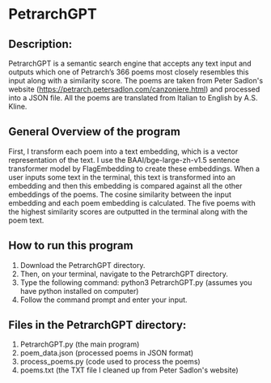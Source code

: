 # PetrarchGPT

## Description:

PetrarchGPT is a semantic search engine that accepts any text input and outputs which one of Petrarch’s 366 poems most closely resembles this input along with a similarity score. The poems are taken from Peter Sadlon's website (https://petrarch.petersadlon.com/canzoniere.html) and processed into a JSON file. All the poems are translated from Italian to English by A.S. Kline. 

## General Overview of the program

First, I transform each poem into a text embedding, which is a vector representation of the text. I use the BAAI/bge-large-zh-v1.5 sentence transformer model by FlagEmbedding to create these embeddings. When a user inputs some text in the terminal, this text is transformed into an embedding and then this embedding is compared against all the other embeddings of the poems. The cosine similarity between the input embedding and each poem embedding is calculated. The five poems with the highest similarity scores are outputted in the terminal along with the poem text.

## How to run this program

1. Download the PetrarchGPT directory.
2. Then, on your terminal, navigate to the PetrarchGPT directory.
3. Type the following command: python3 PetrarchGPT.py (assumes you have python installed on computer)
4. Follow the command prompt and enter your input.

## Files in the PetrarchGPT directory:

1. PetrarchGPT.py (the main program)
2. poem_data.json (processed poems in JSON format)
3. process_poems.py (code used to process the poems)
4. poems.txt (the TXT file I cleaned up from Peter Sadlon's website)
